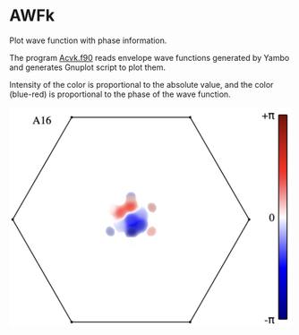 # AWFk
Plot wave function with phase information.

The program [Acvk.f90](src) reads envelope wave functions generated by Yambo and generates Gnuplot script to plot them.

Intensity of the color is proportional to the absolute value, and the color (blue-red) is proportional to the phase of the wave function.



![GitHub Logo](E_B1_A16.png)
